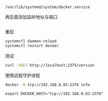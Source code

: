 `/var/lib/systemd/system/docker.service`

再后面添加监听地址与端口

```ExecStart=/usr/bin/dockerd -H fd:// --containerd=/run/containerd/containerd.sock -H tcp://0.0.0.0:2375
```

重启

```bash
systemctl daemon-reload
systemctl restart docker
```

测试

```bash
curl -XGET http://localhost:2375/version
```

使用远程守护进程

```bash
docker -H tcp://192.168.0.83:2376 info
```

```
export DOCKER_HOST="tcp://192.168.0.83:2376"
```